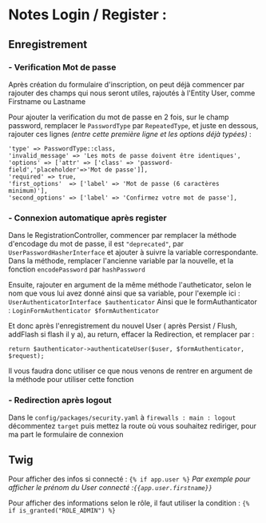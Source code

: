 # Notes Login / Register :

## Enregistrement

### - Verification Mot de passe

Après création du formulaire d'inscription, on peut déjà commencer par rajouter des champs qui nous seront utiles, rajoutés à l'Entity User, comme Firstname ou Lastname

Pour ajouter la verification du mot de passe en 2 fois, sur le champ password, remplacer le `PasswordType` par `RepeatedType`, et juste en dessous, rajouter ces lignes *(entre cette première ligne et les options déjà typées)* :
```
'type' => PasswordType::class,
'invalid_message' => 'Les mots de passe doivent être identiques',
'options' => ['attr' => ['class' => 'password-field','placeholder'=>'Mot de passe']],
'required' => true,
'first_options'  => ['label' => 'Mot de passe (6 caractères minimum)'],
'second_options' => ['label' => 'Confirmez votre mot de passe'],
```

### - Connexion automatique après register

Dans le RegistrationController, commencer par remplacer la méthode d'encodage du mot de passe, il est `"deprecated"`, par `UserPasswordHasherInterface` et ajouter à suivre la variable correspondante. Dans la méthode, remplacer l'ancienne variable par la nouvelle, et la fonction `encodePassword` par `hashPassword`

Ensuite, rajouter en argument de la même méthode l'autheticator, selon le nom que vous lui avez donné ainsi que sa variable, pour l'exemple ici : `UserAuthenticatorInterface $authenticator` 
Ainsi que le formAuthanticator : `LoginFormAuthenticator $formAuthenticator ` 

Et donc après l'enregistrement du nouvel User ( après Persist / Flush, addFlash si flash il y a), au return, effacer la Redirection, et remplacer par : 

`return $authenticator->authenticateUser($user, $formAuthenticator, $request);`

Il vous faudra donc utiliser ce que nous venons de rentrer en argument de la méthode pour utiliser cette fonction 

### - Redirection après logout

Dans le `config/packages/security.yaml` à `firewalls : main : logout` décommentez `target` puis mettez la route où vous souhaitez rediriger, pour ma part le formulaire de connexion

## Twig

Pour afficher des infos si connecté :
`{% if app.user %}` *Par exemple pour afficher le prénom du User connecté :`{{app.user.firstname}}`*

Pour afficher des informations selon le rôle, il faut utiliser la condition :
`{% if is_granted("ROLE_ADMIN") %}` 